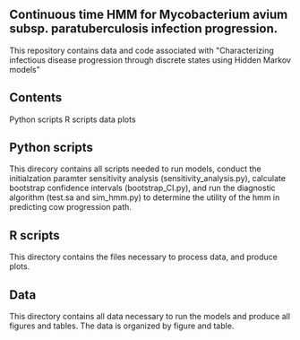 ## Continuous time HMM for Mycobacterium avium subsp. paratuberculosis infection progression.

This repository contains data and code associated with "Characterizing infectious disease progression through discrete states using Hidden Markov models" 

## Contents
Python scripts
R scripts
data
plots

## Python scripts
This direcory contains all scripts needed to run models, conduct the initialzation paramter sensitivity analysis (sensitivity_analysis.py), calculate bootstrap confidence intervals (bootstrap_CI.py), and run the diagnostic algorithm (test.sa and sim_hmm.py) to determine the utility of the hmm in predicting cow progression path. 

## R scripts
This directory contains the files necessary to process data, and produce plots.

## Data
This directory contains all data necessary to run the models and produce all figures and tables. The data is organized by figure and table. 

